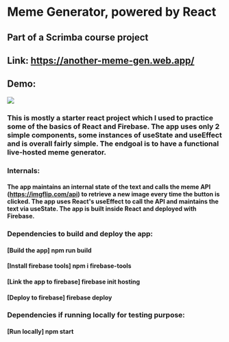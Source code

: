 # Meme Generator, powered by React
## Part of a Scrimba course project
## Link: https://another-meme-gen.web.app/
## Demo:
![](https://github.com/EmilAvramov/react-meme-generator/blob/master/demo.gif)

### This is mostly a starter react project which I used to practice some of the basics of React and Firebase. The app uses only 2 simple components, some instances of useState and useEffect and is overall fairly simple. The endgoal is to have a functional live-hosted meme generator.

### Internals:
#### The app maintains an internal state of the text and calls the meme API (https://imgflip.com/api) to retrieve a new image every time the button is clicked. The app uses React's useEffect to call the API and maintains the text via useState. The app is built inside React and deployed with Firebase.

### Dependencies to build and deploy the app:
#### [Build the app] npm run build
#### [Install firebase tools] npm i firebase-tools
#### [Link the app to firebase] firebase init hosting
#### [Deploy to firebase] firebase deploy

### Dependencies if running locally for testing purpose:
#### [Run locally] npm start